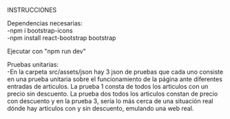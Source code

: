 INSTRUCCIONES

Dependencias necesarias:<br>
    -npm i bootstrap-icons <br>
    -npm install react-bootstrap bootstrap

Ejecutar con "npm run dev"

Pruebas unitarias:<br>
    -En la carpeta src/assets/json hay 3 json de pruebas que cada uno consiste en una prueba unitaria sobre el funcionamiento de la página ante diferentes entradas de articulos. La prueba 1 consta de todos los articulos con un precio sin descuento. La prueba dos todos los articulos constan de precio con descuento y en la prueba 3, sería lo más cerca de una situación real dónde hay articulos con y sin descuento, emulando una web real.